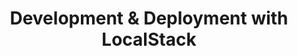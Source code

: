 ---
title: "Development & Deployment with LocalStack"
linkTitle: "Development & Deployment with LocalStack"
weight: 6
description: >
  This LocalStack course will walk you through everything you need to know to get started using LocalStack
  and on your way to becoming a more efficient and productive Cloud developer. Have fun exploring!
type: academy
thumbnail: localstack101.png
layout: single
---